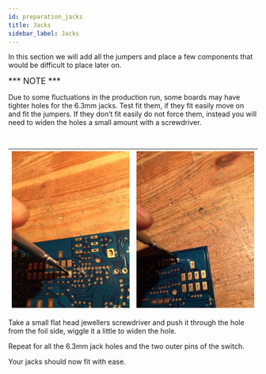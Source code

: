 ```yaml
---
id: preparation_jacks
title: Jacks
sidebar_label: Jacks
---
```


In this section we will add all the jumpers and place a few components that would be difficult to place later on.

<span style="font-size:larger;">*** NOTE ***</span>

Due to some fluctuations in the production run, some boards may have tighter holes for the 6.3mm jacks. Test fit them, if they fit easily move on and fit the jumpers. If they don’t fit easily do not force them, instead you will need to widen the holes a small amount with a screwdriver.

&nbsp;

|![alt-text](assets/images/001.jpg)|![alt-text](assets/images/002.jpg)|
|---|---|

Take a small flat head jewellers screwdriver and push it through the hole from the foil side, wiggle it a little to widen the hole.

Repeat for all the 6.3mm jack holes and the two outer pins of the switch. 

Your jacks should now fit with ease.